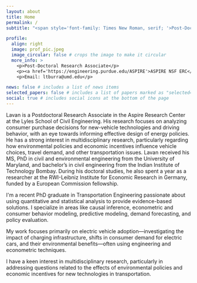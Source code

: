 ```yaml
---
layout: about
title: Home
permalink: /
subtitle: "<span style='font-family: Times New Roman, serif; '>Post-Doctoral Research Associate <br /> <a href='https://engineering.purdue.edu/ASPIRE'>ASPIRE NSF ERC</a>, Purdue University <br /> Contact: ltburra@umd.edu</span>"

profile:
  align: right
  image: prof_pic.jpeg
  image_circular: false # crops the image to make it circular
  more_info: >
    <p>Post-Doctoral Research Associate</p>
    <p><a href='https://engineering.purdue.edu/ASPIRE'>ASPIRE NSF ERC</a>, Purdue University</p>
    <p>Email: ltburra@umd.edu</p>

news: false # includes a list of news items
selected_papers: false # includes a list of papers marked as "selected={true}"
social: true # includes social icons at the bottom of the page
---
```


Lavan is a Postdoctoral Research Associate in the Aspire Research Center at the Lyles School of Civil Engineering. His research focuses on analyzing consumer purchase decisions for new-vehicle technologies and driving behavior, with an eye towards informing effective design of energy policies. He has a strong interest in multidisciplinary research, particularly regarding how environmental policies and economic incentives influence vehicle choices, travel demand, and other transportation issues.
Lavan received his MS, PhD in civil and environmental engineering from the University of Maryland, and bachelor’s in civil engineering from the Indian Institute of Technology Bombay. During his doctoral studies, he also spent a year as a researcher at the RWI-Leibniz Institute for Economic Research in Germany, funded by a European Commission fellowship.

I'm a recent PhD graduate in Transportation Engineering passionate about using quantitative and statistical analysis to provide evidence-based solutions. I specialize in areas like causal inference, econometric and consumer behavior modeling, predictive modeling, demand forecasting, and policy evaluation.

My work focuses primarily on electric vehicle adoption—investigating the impact of charging infrastructure, shifts in consumer demand for electric cars, and their environmental benefits—often using engineering and econometric techniques. 

I have a keen interest in multidisciplinary research, particularly in addressing questions related to the effects of environmental policies and economic incentives for new technologies in transportation. 

<!-- This is some random text. Write your biography here. Tell the world about yourself. Link to your favorite [subreddit](http://reddit.com). You can put a picture in, too. The code is already in, just name your picture `prof_pic.jpg` and put it in the `img/` folder. -->

<!-- Put your address / P.O. box / other info right below your picture. You can also disable any of these elements by editing `profile` property of the YAML header of your `_pages/about.md`. Edit `_bibliography/papers.bib` and Jekyll will render your [publications page](/al-folio/publications/) automatically. -->

<!-- Link to your social media connections, too. This theme is set up to use [Font Awesome icons](https://fontawesome.com/) and [Academicons](https://jpswalsh.github.io/academicons/), like the ones below. Add your Facebook, Twitter, LinkedIn, Google Scholar, or just disable all of them. -->
